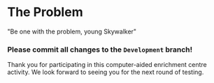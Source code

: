 # The Problem
"Be one with the problem, young Skywalker"

### Please commit all changes to the `Development` branch!
Thank you for participating in this computer-aided enrichment centre activity. We look forward to seeing you for the next round of testing.
